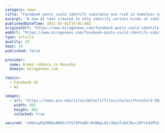 ```yaml
---
category: news
title: "Facebook posts could identify substance use risk in homeless youth"
excerpt: "A new AI tool created to help identify certain kinds of substance abuse based on a homeless youth's Facebook posts could provide homeless shelters"
publishedDateTime: 2021-02-01T19:02:00Z
originalUrl: "https://www.miragenews.com/facebook-posts-could-identify-substance-use-508218/"
webUrl: "https://www.miragenews.com/facebook-posts-could-identify-substance-use-508218/"
type: article
quality: 24
heat: 24
published: false

provider:
  name: Armed robbery in Revesby
  domain: miragenews.com

topics:
  - Facebook AI
  - AI

images:
  - url: "https://news.psu.edu/sites/default/files/styles/threshold-992/public/girl-looking-at-phone.jpg?itok=-1EAiztX"
    width: 992
    height: 662
    isCached: true

secured: "v06nnyDqfW9bv6MdtxYtSl5PVaBCr0nNKpL81+3KezTvbXJ6vcJRf+S43PhS+3liM4ZBEwWodbAwz8r78uzq46YkBFlAPQL8IO/nKHdarlIyqo4rLmzj8DWxnPfMcKRqUMqneI0VchHXenKykClkGsfiu9dA7z6C65l1PldNJQmF0zsaLiyR+jFPWywS/yC+DmAE0Q+C0bdwrY9ZQ+1OIi8YDdviwG1kgLhZ8sTJ/NRc6RSZ/4bJCw5Y4IiC2tB20gnHrysYgm6q0N0RagqiM/7g+BmaDD9jB/qOTRuMD+clnxFbSE9lBY4NmpDMlLjsCUoa3gtjJXrRUq5wAXB2rIBG8obXP5U1AOQTVIOMSHc=;FnGDh13WJU6Wd1DpjoRlpg=="
---
```



